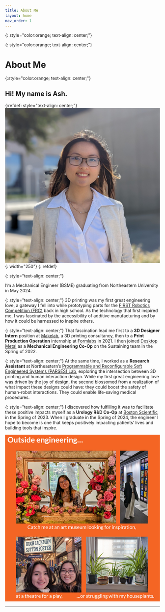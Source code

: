 ```yaml
---
title: About Me
layout: home
nav_order: 1
---
```


{: style="color:orange; text-align: center;"}

{: style="color:orange; text-align: center;"}

# About Me

{:style="color:orange; text-align: center;"} 

## Hi! My name is Ash.

{:refdef: style="text-align: center;"}
![](images\profile.jpg){: width="250"}
{: refdef}

{: style="text-align: center;"}

I’m a Mechanical Engineer (BSME) graduating from Northeastern University in May 2024.

{: style="text-align: center;"}
3D printing was my first great engineering love, a gateway I fell into while prototyping parts for the [FIRST Robotics Competition (FRC)] back in high school. As the technology that first inspired me, I was fascinated by the accessibility of additive manufacturing and by how it could be harnessed to inspire others.

{: style="text-align: center;"}
That fascination lead me first to a **3D Designer Intern** position at [Makelab], a 3D printing consultancy, then to a **Print Production Operation** internship at [Formlabs] in 2021. I then joined [Desktop Metal] as a **Mechanical Engineering Co-Op** on the Sustaining team in the Spring of 2022.

{: style="text-align: center;"}
At the same time, I worked as a **Research Assistant** at Northeastern’s [Programmable and Reconfigurable Soft Engineered Systems (PARSES) Lab], exploring the intersection between 3D printing and human interaction design. While my first great engineering love was driven by the joy of design, the second blossomed from a realization of what impact these designs could have: they could boost the safety of human-robot interactions. They could enable life-saving medical procedures.

{: style="text-align: center;"}
I discovered how fulfilling it was to facilitate these positive impacts myself as a **Urology R&D Co-Op** at [Boston Scientific] in the Spring of 2023. When I graduate in the Spring of 2024, the engineer I hope to become is one that keeps positively impacting patients’ lives and building tools that inspire.

![](images/outside_engineering.png)

----

[FIRST Robotics Competition (FRC)]: https://www.firstinspires.org/robotics/frc
[Makelab]: https://makelab.nyc/
[Formlabs]: https://formlabs.com/
[Desktop Metal]: https://desktopmetal.com/
[Programmable and Reconfigurable Soft Engineered Systems (PARSES) Lab]: https://parses.sites.northeastern.edu/
[Boston Scientific]: https://www.bostonscientific.com/en-US/Home.html
